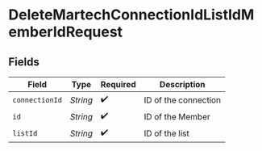 # DeleteMartechConnectionIdListIdMemberIdRequest


## Fields

| Field                | Type                 | Required             | Description          |
| -------------------- | -------------------- | -------------------- | -------------------- |
| `connectionId`       | *String*             | :heavy_check_mark:   | ID of the connection |
| `id`                 | *String*             | :heavy_check_mark:   | ID of the Member     |
| `listId`             | *String*             | :heavy_check_mark:   | ID of the list       |